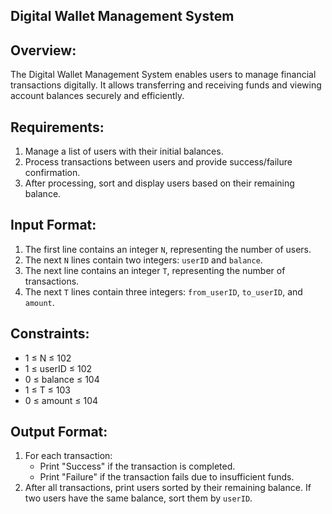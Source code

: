 Digital Wallet Management System
-----------
Overview:
-----------
The Digital Wallet Management System enables users to manage financial transactions digitally. 
It allows transferring and receiving funds and viewing account balances securely and efficiently.

Requirements:
--------------
1. Manage a list of users with their initial balances.
2. Process transactions between users and provide success/failure confirmation.
3. After processing, sort and display users based on their remaining balance.

Input Format:
--------------
1. The first line contains an integer `N`, representing the number of users.
2. The next `N` lines contain two integers: `userID` and `balance`.
3. The next line contains an integer `T`, representing the number of transactions.
4. The next `T` lines contain three integers: `from_userID`, `to_userID`, and `amount`.

Constraints:
--------------
- 1 ≤ N ≤ 102
- 1 ≤ userID ≤ 102
- 0 ≤ balance ≤ 104
- 1 ≤ T ≤ 103
- 0 ≤ amount ≤ 104

Output Format:
---------------
1. For each transaction:
   - Print "Success" if the transaction is completed.
   - Print "Failure" if the transaction fails due to insufficient funds.
2. After all transactions, print users sorted by their remaining balance. 
   If two users have the same balance, sort them by `userID`.
